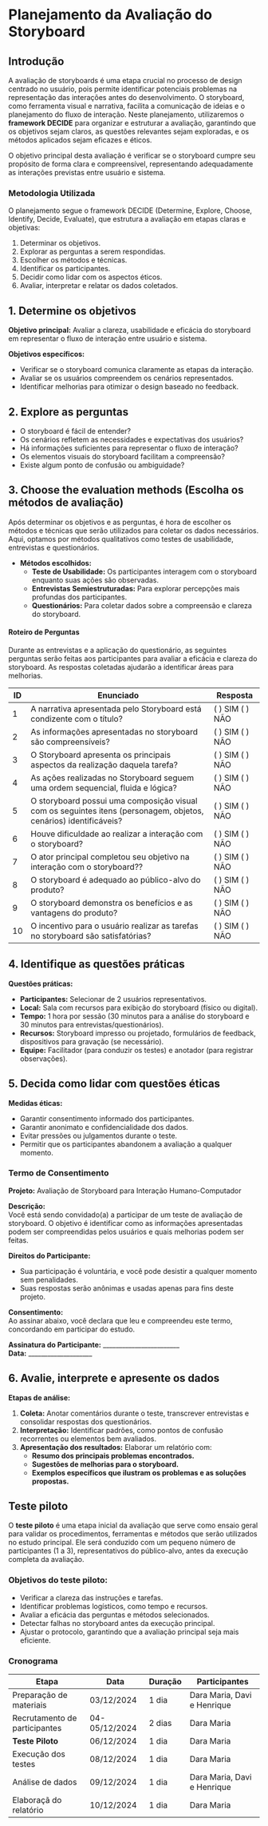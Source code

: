 # Planejamento da Avaliação do Storyboard

## Introdução
A avaliação de storyboards é uma etapa crucial no processo de design centrado no usuário, pois permite identificar potenciais problemas na representação das interações antes do desenvolvimento. O storyboard, como ferramenta visual e narrativa, facilita a comunicação de ideias e o planejamento do fluxo de interação. Neste planejamento, utilizaremos o **framework DECIDE** para organizar e estruturar a avaliação, garantindo que os objetivos sejam claros, as questões relevantes sejam exploradas, e os métodos aplicados sejam eficazes e éticos.

O objetivo principal desta avaliação é verificar se o storyboard cumpre seu propósito de forma clara e compreensível, representando adequadamente as interações previstas entre usuário e sistema.

### Metodologia Utilizada
O planejamento segue o framework DECIDE (Determine, Explore, Choose, Identify, Decide, Evaluate), que estrutura a avaliação em etapas claras e objetivas:

1. Determinar os objetivos.
2. Explorar as perguntas a serem respondidas.
3. Escolher os métodos e técnicas.
4. Identificar os participantes.
5. Decidir como lidar com os aspectos éticos.
6. Avaliar, interpretar e relatar os dados coletados.


## 1. Determine os objetivos
**Objetivo principal:** Avaliar a clareza, usabilidade e eficácia do storyboard em representar o fluxo de interação entre usuário e sistema.

**Objetivos específicos:**
- Verificar se o storyboard comunica claramente as etapas da interação.
- Avaliar se os usuários compreendem os cenários representados.
- Identificar melhorias para otimizar o design baseado no feedback.


## 2. Explore as perguntas
- O storyboard é fácil de entender?
- Os cenários refletem as necessidades e expectativas dos usuários?
- Há informações suficientes para representar o fluxo de interação?
- Os elementos visuais do storyboard facilitam a compreensão?
- Existe algum ponto de confusão ou ambiguidade?


## 3. Choose the evaluation methods (Escolha os métodos de avaliação)
Após determinar os objetivos e as perguntas, é hora de escolher os métodos e técnicas que serão utilizados para coletar os dados necessários. Aqui, optamos por métodos qualitativos como testes de usabilidade, entrevistas e questionários.

- **Métodos escolhidos:**
  - **Teste de Usabilidade:** Os participantes interagem com o storyboard enquanto suas ações são observadas.
  - **Entrevistas Semiestruturadas:** Para explorar percepções mais profundas dos participantes.
  - **Questionários:** Para coletar dados sobre a compreensão e clareza do storyboard.

#### Roteiro de Perguntas

Durante as entrevistas e a aplicação do questionário, as seguintes perguntas serão feitas aos participantes para avaliar a eficácia e clareza do storyboard. As respostas coletadas ajudarão a identificar áreas para melhorias.

| **ID** | **Enunciado**                                                                 | **Resposta**        |
|--------|--------------------------------------------------------------------------------|---------------------|
| 1      | A narrativa apresentada pelo Storyboard está condizente com o título?         | ( ) SIM ( ) NÃO     |
| 2      | As informações apresentadas no storyboard são compreensíveis?                        | ( ) SIM ( ) NÃO     |
| 3      | O Storyboard apresenta os principais aspectos da realização daquela tarefa?  | ( ) SIM ( ) NÃO     |
| 4      | As ações realizadas no Storyboard seguem uma ordem sequencial, fluida e lógica? | ( ) SIM ( ) NÃO     |
| 5      | O storyboard possui uma composição visual com os seguintes itens (personagem, objetos, cenários) identificáveis? | ( ) SIM ( ) NÃO     |
| 6      | Houve dificuldade ao realizar a interação com o storyboard? | ( ) SIM ( ) NÃO     |
| 7      | O ator principal completou seu objetivo na interação com o storyboard?? | ( ) SIM ( ) NÃO     |
| 8      | O storyboard é adequado ao público-alvo do produto? | ( ) SIM ( ) NÃO     |
| 9      | O storyboard demonstra os benefícios e as vantagens do produto? | ( ) SIM ( ) NÃO     |
|  10     | O incentivo para o usuário realizar as tarefas no storyboard são satisfatórias? | ( ) SIM ( ) NÃO     |

## 4. Identifique as questões práticas
**Questões práticas:**
- **Participantes:** Selecionar de 2 usuários representativos.
- **Local:** Sala com recursos para exibição do storyboard (físico ou digital).
- **Tempo:** 1 hora por sessão (30 minutos para a análise do storyboard e 30 minutos para entrevistas/questionários).
- **Recursos:** Storyboard impresso ou projetado, formulários de feedback, dispositivos para gravação (se necessário).
- **Equipe:** Facilitador (para conduzir os testes) e anotador (para registrar observações).


## 5. Decida como lidar com questões éticas
**Medidas éticas:**
- Garantir consentimento informado dos participantes.
- Garantir anonimato e confidencialidade dos dados.
- Evitar pressões ou julgamentos durante o teste.
- Permitir que os participantes abandonem a avaliação a qualquer momento.

### Termo de Consentimento

**Projeto:** Avaliação de Storyboard para Interação Humano-Computador  

**Descrição:**  
Você está sendo convidado(a) a participar de um teste de avaliação de storyboard. O objetivo é identificar como as informações apresentadas podem ser compreendidas pelos usuários e quais melhorias podem ser feitas.  

**Direitos do Participante:**  
- Sua participação é voluntária, e você pode desistir a qualquer momento sem penalidades.  
- Suas respostas serão anônimas e usadas apenas para fins deste projeto.  

**Consentimento:**  
Ao assinar abaixo, você declara que leu e compreendeu este termo, concordando em participar do estudo.  

**Assinatura do Participante:** ________________________  
**Data:** ____________________


## 6. Avalie, interprete e apresente os dados
**Etapas de análise:**
1. **Coleta:** Anotar comentários durante o teste, transcrever entrevistas e consolidar respostas dos questionários.
2. **Interpretação:** Identificar padrões, como pontos de confusão recorrentes ou elementos bem avaliados.
3. **Apresentação dos resultados:** Elaborar um relatório com:
   - **Resumo dos principais problemas encontrados.**
   - **Sugestões de melhorias para o storyboard.**
   - **Exemplos específicos que ilustram os problemas e as soluções propostas.**


## Teste piloto
O **teste piloto** é uma etapa inicial da avaliação que serve como ensaio geral para validar os procedimentos, ferramentas e métodos que serão utilizados no estudo principal. Ele será conduzido com um pequeno número de participantes (1 a 3), representativos do público-alvo, antes da execução completa da avaliação.

### Objetivos do teste piloto:
- Verificar a clareza das instruções e tarefas.  
- Identificar problemas logísticos, como tempo e recursos.  
- Avaliar a eficácia das perguntas e métodos selecionados.  
- Detectar falhas no storyboard antes da execução principal.  
- Ajustar o protocolo, garantindo que a avaliação principal seja mais eficiente.

### Cronograma

| **Etapa**                 | **Data**       | **Duração** | **Participantes** |
|---------------------------|----------------|-------------| -------------|
| Preparação de materiais   | 03/12/2024     | 1 dia       | Dara Maria, Davi e Henrique |
| Recrutamento de participantes | 04-05/12/2024 | 2 dias      | Dara Maria |
| **Teste Piloto**           | 06/12/2024     | 1 dia       | Dara Maria |
| Execução dos testes       | 08/12/2024  | 1 dia     | Dara Maria
| Análise de dados          | 09/12/2024     | 1 dia       | Dara Maria, Davi e Henrique |
| Elaboraçã do relatório   | 10/12/2024     | 1 dia       | Dara Maria |



